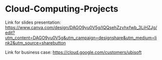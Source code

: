 # Cloud-Computing-Projects

Link for slides presentation: https://www.canva.com/design/DAGO9yu0V5g/lQQsehZzyhxfwb_3LiHZJg/edit?utm_content=DAGO9yu0V5g&utm_campaign=designshare&utm_medium=link2&utm_source=sharebutton

Link for business case: https://cloud.google.com/customers/ubisoft
